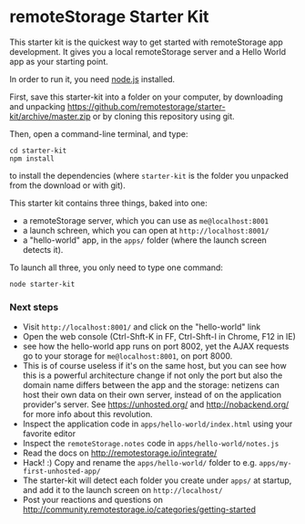 remoteStorage Starter Kit
=========================

This starter kit is the quickest way to get started with remoteStorage app
development. It gives you a local remoteStorage server and a Hello World app as
your starting point.

In order to run it, you need
[node.js](http://nodejs.org/download/) installed.

First, save this starter-kit into a folder on your computer, by downloading
and unpacking https://github.com/remotestorage/starter-kit/archive/master.zip
or by cloning this repository using git.

Then, open a command-line terminal, and type:

    cd starter-kit
    npm install
    
to install the dependencies (where `starter-kit` is the folder you unpacked from
the download or with git).

This starter kit contains three things, baked into one:

  * a remoteStorage server, which you can use as `me@localhost:8001`
  * a launch schreen, which you can open at `http://localhost:8001/`
  * a "hello-world" app, in the `apps/` folder (where the launch screen detects it).

To launch all three, you only need to type one command:

    node starter-kit


### Next steps

* Visit `http://localhost:8001/` and click on the "hello-world" link
* Open the web console (Ctrl-Shft-K in FF, Ctrl-Shft-I in Chrome, F12 in IE)
* see how the hello-world app runs on port 8002, yet the AJAX requests go to your
    storage for `me@localhost:8001`, on port 8000.
* This is of course useless if it's on the same host, but you can see how this is
    a powerful architecture change if not only the port but also the domain name
    differs between the app and the storage: netizens can host their own data on
    their own server, instead of on the application provider's server. See
    https://unhosted.org/ and http://nobackend.org/ for more info about this revolution.
* Inspect the application code in `apps/hello-world/index.html` using your favorite editor
* Inspect the `remoteStorage.notes` code in `apps/hello-world/notes.js`
* Read the docs on http://remotestorage.io/integrate/
* Hack! :) Copy and rename the `apps/hello-world/` folder to e.g. `apps/my-first-unhosted-app/`
* The starter-kit will detect each folder you create under `apps/` at startup, and add
    it to the launch screen on `http://localhost/`
* Post your reactions and questions on 
    http://community.remotestorage.io/categories/getting-started
